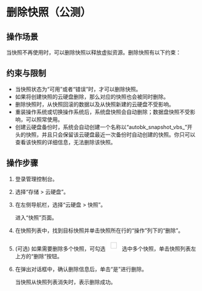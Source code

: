 # 删除快照（公测）<a name="evs_01_0011"></a>

## 操作场景<a name="section9704285173937"></a>

当快照不再使用时，可以删除快照以释放虚拟资源。删除快照有以下约束：

## 约束与限制<a name="section1225517183415"></a>

-   当快照状态为“可用”或者“错误”时，才可以删除快照。
-   如果将创建快照的云硬盘删除，那么对应的快照也会被同时删除。
-   删除快照时，从快照回滚的数据以及从快照新建的云硬盘不受影响。
-   重装操作系统或切换操作系统后，系统盘快照会自动删除；数据盘快照不受影响，可以照常使用。
-   创建云硬盘备份时，系统会自动创建一个名称以“autobk\_snapshot\_vbs\_”开头的快照，并且只会保留该云硬盘最近一次备份时自动创建的快照。你只可以查看该快照的详细信息，无法删除该快照。

## 操作步骤<a name="section63311840155158"></a>

1.  登录管理控制台。
2.  选择“存储 \> 云硬盘”。
3.  在左侧导航栏，选择“云硬盘 \> 快照”。

    进入“快照”页面。

4.  在快照列表中，找到目标快照并单击快照所在行的“操作”列下的“删除”。
5.  \(可选\) 如果需要删除多个快照，可勾选  ![](figures/icon-select.png) 选中多个快照，单击快照列表左上方的“删除“按钮。
6.  在弹出对话框中，确认删除信息后，单击“是”进行删除。

    当快照从快照列表消失时，表示删除成功。


